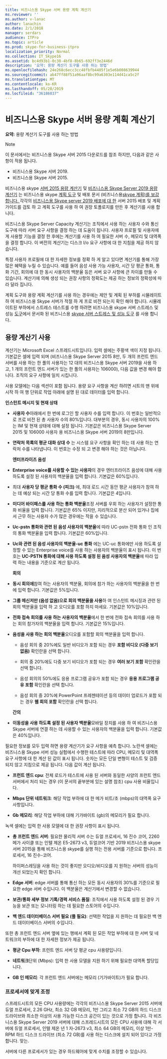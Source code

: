 ```yaml
---
title: 비즈니스용 Skype 서버 용량 계획 계산기
ms.reviewer: ''
ms.author: v-lanac
author: lanachin
ms.date: 2/1/2018
manager: serdars
audience: ITPro
ms.topic: article
ms.prod: skype-for-business-itpro
localization_priority: Normal
ms.collection: IT_Skype16
ms.assetid: bc4d93b1-0c38-4bf8-8b65-692ff3e2446d
description: '요약: 용량 계산기 도구를 사용 하는 방법'
ms.openlocfilehash: 24e268c6ecc3cc48fbfb4405f1e5e6b008639944
ms.sourcegitcommit: ab47ff88f51a96aaf8bc99a6303e114d41ca5c2f
ms.translationtype: MT
ms.contentlocale: ko-KR
ms.lasthandoff: 05/20/2019
ms.locfileid: "36186837"
---
```

# <a name="skype-for-business-server-capacity-planning-calculator"></a>비즈니스용 Skype 서버 용량 계획 계산기
 
**요약:** 용량 계산기 도구를 사용 하는 방법

> [!NOTE]
> 이 문서에서는 비즈니스용 Skype 서버 2015 다운로드를 참조 하지만, 다음과 같은 사항이 적용 됩니다.
> - 비즈니스용 Skype 서버 2019.
> - 비즈니스용 Skype 서버 2015.
  
비즈니스용 skype [서버 2015 용량 계산기](https://www.microsoft.com/en-us/download/details.aspx?id=51196) 및 [비즈니스용 Skype Server 2019 용량 계산기](https://www.microsoft.com/en-us/download/details.aspx?id=57509) 는 비즈니스용 skype [계획 도구](https://www.microsoft.com/en-us/download/details.aspx?id=50357) 및 배포 문서 (비즈니스용[skype 계획)를 보강 합니다. ](../plan-your-deployment/plan-your-deployment.md)각각의 [비즈니스용 Skype server 2019 배포에 대 한](../../SfBServer2019/plan/plan-your-deployment-2019.md) 서버 2015 배포 및 계획 가이드를 검토 하 고 계획 도구를 사용 하 여 권장 토폴로지를 만든 후 계산기를 사용 합니다.
  
비즈니스용 Skype Server Capacity 계산기는 조직에서 사용 하는 사용자 수와 통신 도구에 따라 서버 요구 사항을 결정 하는 데 도움이 됩니다. 사용자 프로필 및 사용자에 게 사용할 기능을 결정 한 후에는 계산기를 사용 하 여 필요한 서버 수, 메모리 및 대역폭을 결정 합니다. 이 버전의 계산기는 디스크 I/o 요구 사항에 대 한 지침을 제공 하지 않습니다.
  
특정 사용자 프로필에 대 한 자세한 정보를 정확 하 게 알고 있다면 계산기를 통해 가장 많은 혜택을 누릴 수 있습니다. 예를 들어 음성 사용 가능 사용자, 시간 당 평균 통화, 통화 기간, 회의에 대 한 동시 사용자의 백분율 등은 서버 요구 사항에 큰 차이를 만들 수 있습니다. 계산기에 의해 생성 되는 권장 사항의 정확도는 제공 하는 정보의 정확성에 따라 달라 집니다.
  
계획 도구와 용량 계획 계산기를 사용 하는 경우에는 제안 및 계획 된 부하를 시뮬레이트 하 여 비즈니스용 Skype 서버가 적절 하 게 프로 비전 되는지 확인 해야 합니다. 시뮬레이트된 부하에서 스트레스 테스트를 수행 하려면 비즈니스용 skype 서버 스트레스 및 성능 [도구](https://technet.microsoft.com/en-us/library/mt631400.aspx)에서 문서화 된 비즈니스용 [skype 서버 스트레스 및 성능 도구](https://www.microsoft.com/en-us/download/details.aspx?id=50367) 를 사용 합니다.
  
## <a name="using-the-capacity-calculator"></a>용량 계산기 사용

계산기는 Microsoft Excel 스프레드시트입니다. 입력 셀에는 주황색 색이 지정 됩니다. 기본값은 셀에 입력 되며 (비즈니스용 Skype Server 2015 8만, 두 개의 프런트 엔드 서버를 사용 하는 한 풀의 사용자는 12 대의 비즈니스용 Skype 서버 2019을 사용 하 고, 1 개의 프런트 엔드 서버가 있는 한 풀의 사용자는 106000), 다음 값을 변경 해야 합니다. 조직의 요구 사항에 일치 시킵니다.
  
사용 모델에는 다음 섹션이 포함 됩니다. 용량 요구 사항을 계산 하려면 시트의 맨 위에 시작 하 여 행 단위로 작업 아래에 설명 된 대로 데이터를 입력 합니다. 
  
 **인스턴트 메시지 및 현재 상태**
  
- **사용자 수**아래에서 한 번에 로그인 할 사용자 수를 입력 합니다. 이 번호는 일반적으로 프로 비전 된 총 사용자 수의 80%입니다. 대부분의 경우, 동시 사용자의 100%는 IM 및 현재 상태에 대해 설정 됩니다. 기본값은 비즈니스용 Skype Server 2015 및 106000 사용자 용 비즈니스용 Skype 서버 2019의 8만입니다.
    
- **연락처 목록의 평균 대화 상대 수** 는 시스템 요구 사항을 확인 하는 데 사용 하는 연락처 수를 나타냅니다. 이 번호는 수정 되 고 변경 해야 하는 것은 아닙니다.
    
  **엔터프라이즈 음성**
  
- **Enterprise voice를 사용할 수 있는 사용자**의 경우 엔터프라이즈 음성에 대해 사용 하도록 설정 된 사용자의 백분율을 입력 합니다. 기본값은 60%입니다. 
    
- 최대 **사용자 당 평균 통화 수 (피크)** 에, 최대 로드 시간 동안 평균 사용자가 참여 하는 데 예상 되는 시간 당 통화 수를 입력 합니다. 기본값은 4입니다. 
    
- **미디어 바이패스를 사용 하는 통화 백분율**조정 서버를 우회 하는 사용자가 설정한 통화 비율을 입력 합니다. 기본값은 65% 이지만, 지리적으로 분산 되어 있거나 집에서 근무 하는 사용자 수가 많은 경우에는 작을 수 있습니다.
    
- **Uc-pstn 통화와 관련 된 음성 사용자의 백분율**에 따라 UC-pstn 전화 통화 인 조직의 통화 백분율을 입력 합니다. 기본값은 60%입니다.
    
- **Uc와 관련 된 음성 사용자의 백분율-uc 통화** 에는 UC-uc 통화에만 사용 하도록 설정할 수 있는 Enterprise voice를 사용 하는 사용자의 백분율이 표시 됩니다. 이 번호는 **UC-PSTN 통화에 대해 사용 하도록 설정 된 음성 사용자의 백분율**에 따라 입력 하는 내용을 기준으로 계산 됩니다. 
    
  **회의**
  
- **동시 회의에**참여 하는 사용자의 백분율, 회의에 참가 하는 사용자의 백분율을 한 번에 입력 합니다. 기본값은 5%입니다. 
    
- **그룹 메신저만 (음성 없음)으로 회의 백분율을 사용**하 여 인스턴트 메시징과 관련 된 회의 백분율을 입력 하 고 오디오를 포함 하지 마세요. 기본값은 10%입니다.
    
- **전화 접속 회의를 사용 하는 사용자의 백분율**에서 한 번에 전화 접속 회의를 사용 하는 회의 참가자의 백분율을 입력 합니다. 기본값은 15%입니다.
    
- **음성을 사용 하는 회의 백분율**오디오를 포함할 회의 백분율을 입력 합니다. 
    
  - 음성 회의 중 20%에도 일반 비디오가 포함 되는 경우 **포함 비디오 (다중 보기 없음)** 확인란을 선택 합니다.
    
  - 회의 중 20%에도 다중 보기 비디오가 포함 되는 경우 **여러 보기 포함** 확인란을 선택 합니다.
    
  - 음성 회의의 50%에도 응용 프로그램 공유가 포함 되는 경우 **응용 프로그램 공유 포함** 확인란을 선택 합니다.
    
  - 음성 회의 중 20%에 PowerPoint 프레젠테이션 등의 데이터 업로드가 포함 되는 경우 **웹 회의 포함** 확인란을 선택 합니다.
    
  **간의**
  
- **이동성을 사용 하도록 설정 된 사용자 백분율**모바일 장치를 사용 하 여 비즈니스용 Skype 서버에 연결 하는 데 사용할 수 있는 사용자의 백분율을 입력 합니다. 기본값은 40%입니다. 
    
필요한 정보를 모두 입력 하면 용량 계산기가 요구 사항을 예측 합니다. 노란색 셀에는 비즈니스용 Skype 서버 성능 실험에서 수행한 테스트에 따라 CPU, 메모리 및 대역폭 요구 사항에 대 한 계산 된 값이 표시 됩니다. 숫자는 모든 단일 변형이 테스트 및 검증 되지 않고 지침으로 제공 됩니다. 다음 값이 계산 됩니다. 
  
- **프런트 엔드 cpu**: 전체 로드가 테스트에 사용 된 서버와 동일한 사양의 프런트 엔드 서버에서 처리 되는 경우 (이 문서의 끝부분에 있는 설명 참조) cpu 사용 비율입니다.
    
- **Mbps 단위 네트워크**: 해당 작업 부하에 대 한 메가 비트/초 (mbps)의 대역폭 요구 사항입니다.
    
- **Gb 메모리**: 해당 작업 부하에 대해 기가바이트 (gb)의 메모리가 필요 합니다.
    
녹색 셀에는 입력 한 사용 모델에 대 한 권장 사항이 표시 됩니다. 
  
- **총 프런트 엔드 서버**: 필요한 물리적 서버 수는 듀얼 프로세서, 16 진수 코어, 2260 메가 사이클 또는 인텔 제온 E5-2673 v3, 듀얼코어 기반 2019 비즈니스용 skype 서버 2015을 통해 비즈니스용 skype를 실행 하는 전용 서버를 기준으로 합니다. 프로세서, 16 진수-코어.
    
    하이퍼스레딩을 사용 하는 것이 좋지만 오디오/비디오를 지 원하는 서버의 성능이 개선 되었는지 확인 합니다.
    
- **Edge 서버**: edge 서버를 통해 통신 하는 모든 동시 사용자의 30%를 기준으로 필요한 edge 서버 수입니다. 이 백분율은 계산기에서 변경할 수 없습니다. 
    
- **보관/통화 세부 정보 기록/경력 서비스 품질**: 조직에서 사용 하도록 설정 된 경우 기능을 보관 또는 모니터링 하는 데 필요한 스토어의 수입니다.
    
- **백 엔드 데이터베이스 서버 필요 (풀 필요)**: 선택한 작업을 지 원하는 데 필요한 백 엔드 데이터베이스 서버의 수입니다.
    
또한 총 프런트 엔드 서버 옆에 있는 행에서 계획 된 모든 작업 부하에 대 한 서버 및 네트워크의 부하에 대 한 자세한 정보가 제공 됩니다.
  
- **평균 Cpu 부하**: 프런트 엔드 서버 당 평균 cpu 사용량입니다.
    
- **네트워크**단위 (Mbps): 입력 한 사용 모델을 지원 하기 위해 필요한 대역폭 할당입니다.
    
- **GB 인 메모리**: 각 프런트 엔드 서버에는 메모리 (기가바이트)가 필요 합니다.
    
### <a name="adjusting-for-your-processors"></a>프로세서에 맞게 조정

스프레드시트의 모든 CPU 사용량에는 각각의 비즈니스용 Skype Server 2015 서버에 듀얼 프로세서, 2.26 GHz, 최소 32 GB 메모리, 1만 그리고 최소 72 GB의 하드 디스크 드라이브와 최소한 이상의 사용 가능한 디스크 공간이 있는 것으로 가정 합니다. 각 비즈니스용 Skype Server 2019 서버에 대해 스프레드시트의 모든 CPU 사용에 대해 각 서버에 듀얼 프로세서, 인텔 제온 년 1 자-2673 v3, 최소 64 GB의 메모리, 이상 1만-RPM 하드 디스크 드라이브 (최소 72 GB)를 사용 하는 디스크에 설치 되어 있다고 가정 합니다. 맞는.
  
서버에 다른 프로세서가 있는 경우 하드웨어에 맞게 수치를 조정할 수 있습니다.
  
